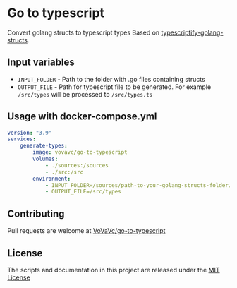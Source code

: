 # Go to typescript
Convert golang structs to typescript types
Based on [typescriptify-golang-structs](https://github.com/tkrajina/typescriptify-golang-structs).  

## Input variables

* `INPUT_FOLDER` - Path to the folder with .go files containing structs
* `OUTPUT_FILE` - Path for typescript file to be generated. For example `/src/types` will be processed to `/src/types.ts`

## Usage with docker-compose.yml

```yaml
version: "3.9"
services:
    generate-types:
        image: vovavc/go-to-typescript
        volumes:
            - ./sources:/sources
            - ./src:/src
        environment:
            - INPUT_FOLDER=/sources/path-to-your-golang-structs-folder/
            - OUTPUT_FILE=/src/types
```

## Contributing

Pull requests are welcome at [VoVaVc/go-to-typescript](https://github.com/VoVaVc/go-to-typescript)

## License

The scripts and documentation in this project are released under the [MIT License](LICENSE)
